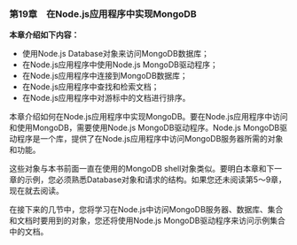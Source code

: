 ### 第19章　在Node.js应用程序中实现MongoDB

**本章介绍如下内容：**

+ 使用Node.js Database对象来访问MongoDB数据库；
+ 在Node.js应用程序中使用Node.js MongoDB驱动程序；
+ 在Node.js应用程序中连接到MongoDB数据库；
+ 在Node.js应用程序中查找和检索文档；
+ 在Node.js应用程序中对游标中的文档进行排序。

本章介绍如何在Node.js应用程序中实现MongoDB。要在Node.js应用程序中访问和使用MongoDB，需要使用Node.js MongoDB驱动程序。Node.js MongoDB驱动程序是一个库，提供了在Node.js应用程序中访问MongoDB服务器所需的对象和功能。

这些对象与本书前面一直在使用的MongoDB shell对象类似。要明白本章和下一章的示例，您必须熟悉Database对象和请求的结构。如果您还未阅读第5～9章，现在就去阅读。

在接下来的几节中，您将学习在Node.js中访问MongoDB服务器、数据库、集合和文档时要用到的对象，您还将使用Node.js MongoDB驱动程序来访问示例集合中的文档。

